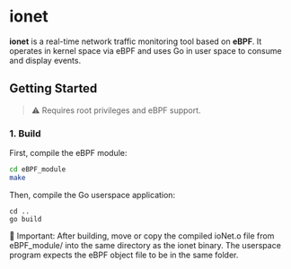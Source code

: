 # ionet

**ionet** is a real-time network traffic monitoring tool based on **eBPF**. It operates in kernel space via eBPF and uses Go in user space to consume and display events.

## Getting Started

> ⚠️ Requires root privileges and eBPF support.

### 1. Build

First, compile the eBPF module:

```bash
cd eBPF_module
make
```
Then, compile the Go userspace application:

```
cd ..
go build
```
📁 Important: After building, move or copy the compiled ioNet.o file from eBPF_module/ into the same directory as the ionet binary.
The userspace program expects the eBPF object file to be in the same folder.
